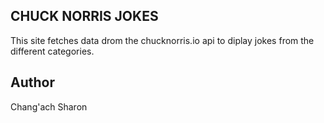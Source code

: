 ## CHUCK NORRIS JOKES
This site fetches data drom the chucknorris.io api to diplay jokes from the different categories.

## Author
Chang'ach Sharon

